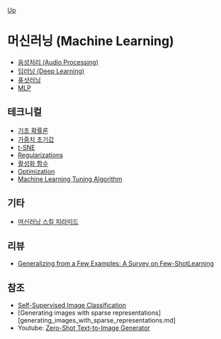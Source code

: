 [Up](../index.md)

# 머신러닝 (Machine Learning)

- [음성처리 (Audio Processing)](audio_processing/index.md)
- [딥러닝 (Deep Learning)](deep_learning/index.md)
- [퓨샷러닝](fewshot_learning/index.md)
- [MLP](./mlp/index.md)

## 테크니컬

- [기초 확률론](probability_basic.md)
- [가중치 초기값](weights_initialization.md)
- [t-SNE](tSNE.md)
- [Regularizations](regularizations.md)
- [활성화 함수](activation_functions.md)
- [Optimization](optimization.md)
- [Machine Learning Tuning Algorithm](./machine_learning_turning_algorithm.md)

## 기타

- [머신러닝 스킬 피라미드](machine_learning_skill_pyramid.md)

## 리뷰

- [Generalizing from a Few Examples: A Survey on Few-ShotLearning](generalizing_from_a_few_examples_a_survey_on_few_shot_learning.md)

## 참조

- [Self-Supervised Image Classification](self_supervised_image_classification.md)
- [Generating images with sparse representations][generating_images_with_sparse_representations.md]
- Youtube: [Zero-Shot Text-to-Image Generator](https://www.youtube.com/watch?v=az-OV47oKvA)